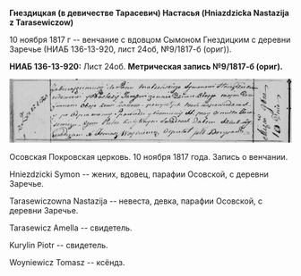 **Гнездицкая (в девичестве Тарасевич) Настасья (Hniazdzicka Nastazija z
Tarasewiczow)**

10 ноября 1817 г -- венчание с вдовцом Сымоном Гнездицким с деревни
Заречье (НИАБ 136-13-920, лист 24об, №9/1817-б (ориг)).

**НИАБ 136-13-920:** Лист 24об. **Метрическая запись №9/1817-б (ориг).**

![](./media/a9b59200368273c23e24ed0ac0822b55aad81d87.png)

Осовская Покровская церковь. 10 ноября 1817 года. Запись о венчании.

Hniezdzicki Symon -- жених, вдовец, парафии Осовской, с деревни Заречье.

Tarasewiczowna Nastazija -- невеста, девка, парафии Осовской, с деревни
Заречье.

Tarasewicz Amella -- свидетель.

Kurylin Piotr -- свидетель.

Woyniewicz Tomasz -- ксёндз.
